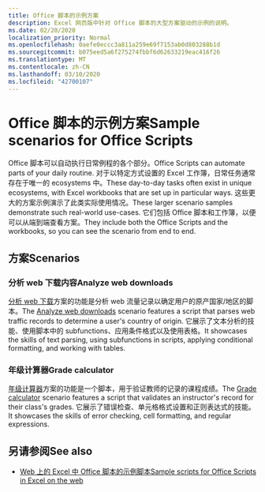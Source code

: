 ```yaml
---
title: Office 脚本的示例方案
description: Excel 网页版中针对 Office 脚本的大型方案驱动的示例的说明。
ms.date: 02/20/2020
localization_priority: Normal
ms.openlocfilehash: 0aefe0eccc3a811a259e69f7153ab0d803288b1d
ms.sourcegitcommit: b075eed5a6f275274fbbf6d62633219eac416f26
ms.translationtype: MT
ms.contentlocale: zh-CN
ms.lasthandoff: 03/10/2020
ms.locfileid: "42700107"
---
```

# <a name="sample-scenarios-for-office-scripts"></a><span data-ttu-id="2e40c-103">Office 脚本的示例方案</span><span class="sxs-lookup"><span data-stu-id="2e40c-103">Sample scenarios for Office Scripts</span></span>

<span data-ttu-id="2e40c-104">Office 脚本可以自动执行日常例程的各个部分。</span><span class="sxs-lookup"><span data-stu-id="2e40c-104">Office Scripts can automate parts of your daily routine.</span></span> <span data-ttu-id="2e40c-105">对于以特定方式设置的 Excel 工作簿，日常任务通常存在于唯一的 ecosystems 中。</span><span class="sxs-lookup"><span data-stu-id="2e40c-105">These day-to-day tasks often exist in unique ecosystems, with Excel workbooks that are set up in particular ways.</span></span> <span data-ttu-id="2e40c-106">这些更大的方案示例演示了此类实际使用情况。</span><span class="sxs-lookup"><span data-stu-id="2e40c-106">These larger scenario samples demonstrate such real-world use-cases.</span></span> <span data-ttu-id="2e40c-107">它们包括 Office 脚本和工作簿，以便可以从端到端查看方案。</span><span class="sxs-lookup"><span data-stu-id="2e40c-107">They include both the Office Scripts and the workbooks, so you can see the scenario from end to end.</span></span>

## <a name="scenarios"></a><span data-ttu-id="2e40c-108">方案</span><span class="sxs-lookup"><span data-stu-id="2e40c-108">Scenarios</span></span>

### <a name="analyze-web-downloads"></a><span data-ttu-id="2e40c-109">分析 web 下载内容</span><span class="sxs-lookup"><span data-stu-id="2e40c-109">Analyze web downloads</span></span>

<span data-ttu-id="2e40c-110">[分析 web 下载](analyze-web-downloads.md)方案的功能是分析 web 流量记录以确定用户的原产国家/地区的脚本。</span><span class="sxs-lookup"><span data-stu-id="2e40c-110">The [Analyze web downloads](analyze-web-downloads.md) scenario features a script that parses web traffic records to determine a user's country of origin.</span></span> <span data-ttu-id="2e40c-111">它展示了文本分析的技能、使用脚本中的 subfunctions、应用条件格式以及使用表格。</span><span class="sxs-lookup"><span data-stu-id="2e40c-111">It showcases the skills of text parsing, using subfunctions in scripts, applying conditional formatting, and working with tables.</span></span>

### <a name="grade-calculator"></a><span data-ttu-id="2e40c-112">年级计算器</span><span class="sxs-lookup"><span data-stu-id="2e40c-112">Grade calculator</span></span>

<span data-ttu-id="2e40c-113">[年级计算器](grade-calculator.md)方案的功能是一个脚本，用于验证教师的记录的课程成绩。</span><span class="sxs-lookup"><span data-stu-id="2e40c-113">The [Grade calculator](grade-calculator.md) scenario features a script that validates an instructor's record for their class's grades.</span></span> <span data-ttu-id="2e40c-114">它展示了错误检查、单元格格式设置和正则表达式的技能。</span><span class="sxs-lookup"><span data-stu-id="2e40c-114">It showcases the skills of error checking, cell formatting, and regular expressions.</span></span>

## <a name="see-also"></a><span data-ttu-id="2e40c-115">另请参阅</span><span class="sxs-lookup"><span data-stu-id="2e40c-115">See also</span></span>

- [<span data-ttu-id="2e40c-116">Web 上的 Excel 中 Office 脚本的示例脚本</span><span class="sxs-lookup"><span data-stu-id="2e40c-116">Sample scripts for Office Scripts in Excel on the web</span></span>](../excel-samples.md)
